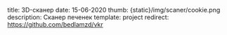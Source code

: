 title: 3D-сканер
date: 15-06-2020
thumb: {static}/img/scaner/cookie.png
description: Сканер печенек
template: project
redirect: https://github.com/bedlamzd/vkr

